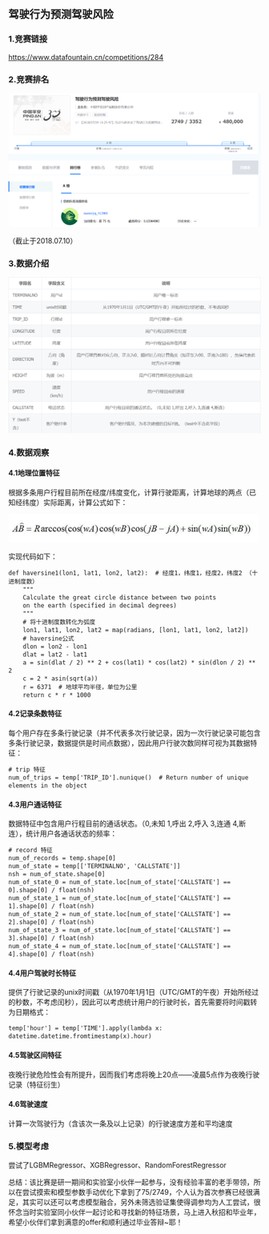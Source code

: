 ## 驾驶行为预测驾驶风险

### 1.竞赛链接

https://www.datafountain.cn/competitions/284

### 2.竞赛排名 

<img src="https://github.com/jm199504/Competition/blob/master/Driving%20behavior%20predicts%20driving%20risk/images/1.png">

（截止于2018.07.10）

### 3.数据介绍

<img src="https://github.com/jm199504/Competition/blob/master/Driving%20behavior%20predicts%20driving%20risk/images/2.png">

### 4.数据观察

#### 4.1地理位置特征

根据多条用户行程目前所在经度/纬度变化，计算行驶距离，计算地球的两点（已知经纬度）实际距离，计算公式如下：

<img src="https://github.com/jm199504/Competition/blob/master/Driving%20behavior%20predicts%20driving%20risk/images/3.png" width="500">

实现代码如下：

```
def haversine1(lon1, lat1, lon2, lat2):  # 经度1，纬度1，经度2，纬度2 （十进制度数）
    """
    Calculate the great circle distance between two points
    on the earth (specified in decimal degrees)
    """
    # 将十进制度数转化为弧度
    lon1, lat1, lon2, lat2 = map(radians, [lon1, lat1, lon2, lat2])
    # haversine公式
    dlon = lon2 - lon1
    dlat = lat2 - lat1
    a = sin(dlat / 2) ** 2 + cos(lat1) * cos(lat2) * sin(dlon / 2) ** 2
    c = 2 * asin(sqrt(a))
    r = 6371  # 地球平均半径，单位为公里
    return c * r * 1000
```

#### 4.2记录条数特征

每个用户存在多条行驶记录（并不代表多次行驶记录，因为一次行驶记录可能包含多条行驶记录，数据提供是时间点数据），因此用户行驶次数同样可视为其数据特征：

```
# trip 特征
num_of_trips = temp['TRIP_ID'].nunique()  # Return number of unique elements in the object
```

#### 4.3用户通话特征

数据特征中包含用户行程目前的通话状态。（0,未知 1,呼出 2,呼入 3,连通 4,断连），统计用户各通话状态的频率：

```
# record 特征
num_of_records = temp.shape[0]
num_of_state = temp[['TERMINALNO', 'CALLSTATE']]
nsh = num_of_state.shape[0]
num_of_state_0 = num_of_state.loc[num_of_state['CALLSTATE'] == 0].shape[0] / float(nsh)
num_of_state_1 = num_of_state.loc[num_of_state['CALLSTATE'] == 1].shape[0] / float(nsh)
num_of_state_2 = num_of_state.loc[num_of_state['CALLSTATE'] == 2].shape[0] / float(nsh)
num_of_state_3 = num_of_state.loc[num_of_state['CALLSTATE'] == 3].shape[0] / float(nsh)
num_of_state_4 = num_of_state.loc[num_of_state['CALLSTATE'] == 4].shape[0] / float(nsh)
```

#### 4.4用户驾驶时长特征

提供了行驶记录的unix时间戳（从1970年1月1日（UTC/GMT的午夜）开始所经过的秒数，不考虑闰秒），因此可以考虑统计用户的行驶时长，首先需要将时间戳转为日期格式：

```
temp['hour'] = temp['TIME'].apply(lambda x: datetime.datetime.fromtimestamp(x).hour)
```

#### 4.5驾驶区间特征

夜晚行驶危险性会有所提升，因而我们考虑将晚上20点——凌晨5点作为夜晚行驶记录（特征衍生）

#### 4.6驾驶速度

计算一次驾驶行为（含该次一条及以上记录）的行驶速度方差和平均速度

### 5.模型考虑

尝试了LGBMRegressor、XGBRegressor、RandomForestRegressor



总结：该比赛是研一期间和实验室小伙伴一起参与，没有经验丰富的老手带领，所以在尝试摸索和模型参数手动优化下拿到了75/2749，个人认为首次参赛已经很满足，其实可以还可以考虑模型融合，另外未筛选验证集使得调参均为人工尝试，很怀念当时实验室同小伙伴一起讨论和寻找新的特征场景，马上进入秋招和毕业年，希望小伙伴们拿到满意的offer和顺利通过毕业答辩~耶！

